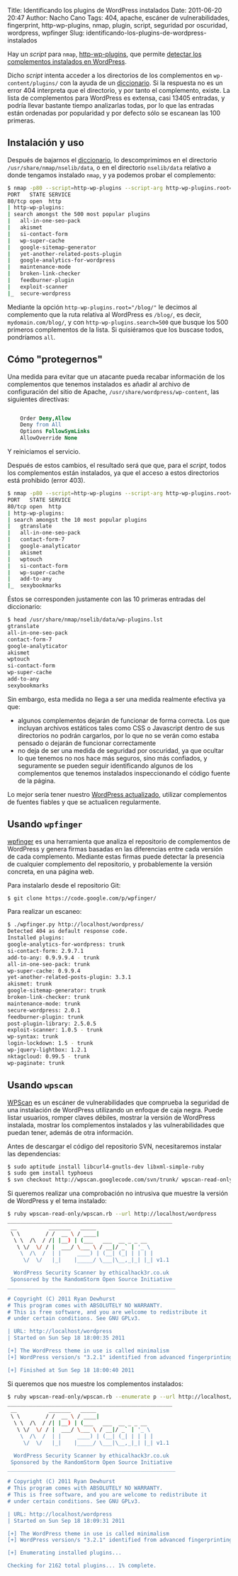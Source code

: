 Title: Identificando los plugins de WordPress instalados
Date: 2011-06-20 20:47
Author: Nacho Cano
Tags: 404, apache, escáner de vulnerabilidades, fingerprint, http-wp-plugins, nmap, plugin, script, seguridad por oscuridad, wordpress, wpfinger
Slug: identificando-los-plugins-de-wordpress-instalados

Hay un _script_ para `nmap`, [http-wp-plugins][], que permite [detectar
los complementos instalados en WordPress][].

Dicho _script_ intenta acceder a los directorios de los complementos en
`wp-content/plugins/` con la ayuda de un [diccionario][]. Si la
respuesta no es un error 404 interpreta que el directorio, y por tanto
el complemento, existe. La lista de complementos para WordPress es extensa,
casi 13405 entradas, y podría llevar bastante tiempo analizarlas todas,
por lo que las entradas están ordenadas por popularidad y por defecto
sólo se escanean las 100 primeras.


Instalación y uso
-----------------

Después de bajarnos el [diccionario][], lo descomprimimos en el
directorio `/usr/share/nmap/nselib/data`, o en el directorio
`nselib/data` relativo a donde tengamos instalado `nmap`, y ya podemos
probar el complemento:

```bash
$ nmap -p80 --script=http-wp-plugins --script-arg http-wp-plugins.root="/blog/",http-wp-plugins.search=500 mydomain.com
PORT   STATE SERVICE
80/tcp open  http
| http-wp-plugins:
| search amongst the 500 most popular plugins
|   all-in-one-seo-pack
|   akismet
|   si-contact-form
|   wp-super-cache
|   google-sitemap-generator
|   yet-another-related-posts-plugin
|   google-analytics-for-wordpress
|   maintenance-mode
|   broken-link-checker
|   feedburner-plugin
|   exploit-scanner
|_  secure-wordpress
```

Mediante la opción `http-wp-plugins.root="/blog/"` le decimos al
complemento que la ruta relativa al WordPress es `/blog/`, es decir,
`mydomain.com/blog/`, y con `http-wp-plugins.search=500` que busque los
500 primeros complementos de la lista. Si quisiéramos que los buscase
todos, pondríamos `all`.

Cómo "protegernos"
------------------

Una medida para evitar que un atacante pueda recabar información de los
complementos que tenemos instalados es añadir al archivo de configuración
del sitio de Apache, `/usr/share/wordpress/wp-content`, las siguientes
directivas:

```apache

    Order Deny,Allow
    Deny from All
    Options FollowSymLinks
    AllowOverride None
```

Y reiniciamos el servicio.

Después de estos cambios, el resultado será que que, para el _script_,
todos los complementos están instalados, ya que el acceso a estos
directorios está prohibido (error 403).

```bash
$ nmap -p80 --script=http-wp-plugins --script-arg http-wp-plugins.root="/blog/",http-wp-plugins.search=10 mydomain.com
PORT   STATE SERVICE
80/tcp open  http
| http-wp-plugins:
| search amongst the 10 most popular plugins
|   gtranslate
|   all-in-one-seo-pack
|   contact-form-7
|   google-analyticator
|   akismet
|   wptouch
|   si-contact-form
|   wp-super-cache
|   add-to-any
|_  sexybookmarks
```

Éstos se corresponden justamente con las 10 primeras entradas del
diccionario:

```bash
$ head /usr/share/nmap/nselib/data/wp-plugins.lst
gtranslate
all-in-one-seo-pack
contact-form-7
google-analyticator
akismet
wptouch
si-contact-form
wp-super-cache
add-to-any
sexybookmarks
```

Sin embargo, esta medida no llega a ser una medida realmente efectiva ya
que:

-   algunos complementos dejarán de funcionar de forma correcta. Los que
    incluyan archivos estáticos tales como CSS o Javascript dentro de
    sus directorios no podrán cargarlos, por lo que no se verán como
    estaba pensado o dejarán de funcionar correctamente
-   no deja de ser una medida de seguridad por oscuridad, ya que ocultar
    lo que tenemos no nos hace más seguros, sino más confiados, y
    seguramente se pueden seguir identificando algunos de los complementos
    que tenemos instalados inspeccionando el código fuente de la página.

Lo mejor sería tener nuestro [WordPress actualizado][], utilizar
complementos de fuentes fiables y que se actualicen regularmente.

Usando `wpfinger`
-----------------

[wpfinger][] es una herramienta que analiza el repositorio de complementos
de WordPress y genera firmas basadas en las diferencias entre cada
versión de cada complemento. Mediante estas firmas puede detectar la
presencia de cualquier complemento del repositorio, y probablemente la
versión concreta, en una página web.

Para instalarlo desde el repositorio Git:

```bash
$ git clone https://code.google.com/p/wpfinger/
```

Para realizar un escaneo:

```bash
$ ./wpfinger.py http://localhost/wordpress/
Detected 404 as default response code.
Installed plugins:
google-analytics-for-wordpress: trunk
si-contact-form: 2.9.7.1
add-to-any: 0.9.9.9.4 - trunk
all-in-one-seo-pack: trunk
wp-super-cache: 0.9.9.4
yet-another-related-posts-plugin: 3.3.1
akismet: trunk
google-sitemap-generator: trunk
broken-link-checker: trunk
maintenance-mode: trunk
secure-wordpress: 2.0.1
feedburner-plugin: trunk
post-plugin-library: 2.5.0.5
exploit-scanner: 1.0.5 - trunk
wp-syntax: trunk
login-lockdown: 1.5 - trunk
wp-jquery-lightbox: 1.2.1
nktagcloud: 0.99.5 - trunk
wp-paginate: trunk
```

Usando `wpscan`
---------------

[WPScan][] es un escáner de vulnerabilidades que comprueba la seguridad
de una instalación de WordPress utilizando un enfoque de caja negra.
Puede listar usuarios, romper claves débiles, mostrar la versión de
WordPress instalada, mostrar los complementos instalados y las
vulnerabilidades que puedan tener, además de otra información.

Antes de descargar el código del repositorio SVN, necesitaremos instalar
las dependencias:

```bash
$ sudo aptitude install libcurl4-gnutls-dev libxml-simple-ruby
$ sudo gem install typhoeus
$ svn checkout http://wpscan.googlecode.com/svn/trunk/ wpscan-read-only
```

Si queremos realizar una comprobación no intrusiva que muestre la
versión de WordPress y el tema instalado:

```bash
$ ruby wpscan-read-only/wpscan.rb --url http://localhost/wordpress
____________________________________________________
 __          _______   _____
 \ \        / /  __ \ / ____|
  \ \  /\  / /| |__) | (___   ___  __ _ _ __
   \ \/  \/ / |  ___/ \___ \ / __|/ _` | '_ \
    \  /\  /  | |     ____) | (__| (_| | | | |
     \/  \/   |_|    |_____/ \___|\__,_|_| |_| v1.1

  WordPress Security Scanner by ethicalhack3r.co.uk
 Sponsored by the RandomStorm Open Source Initiative
_____________________________________________________

# Copyright (C) 2011 Ryan Dewhurst
# This program comes with ABSOLUTELY NO WARRANTY.
# This is free software, and you are welcome to redistribute it
# under certain conditions. See GNU GPLv3.

| URL: http://localhost/wordpress
| Started on Sun Sep 18 18:00:35 2011

[+] The WordPress theme in use is called minimalism
[+] WordPress version/s "3.2.1" identified from advanced fingerprinting.

[+] Finished at Sun Sep 18 18:00:40 2011
```

Si queremos que nos muestre los complementos instalados:

```bash
$ ruby wpscan-read-only/wpscan.rb --enumerate p --url http://localhost/wordpress
____________________________________________________
 __          _______   _____
 \ \        / /  __ \ / ____|
  \ \  /\  / /| |__) | (___   ___  __ _ _ __
   \ \/  \/ / |  ___/ \___ \ / __|/ _` | '_ \
    \  /\  /  | |     ____) | (__| (_| | | | |
     \/  \/   |_|    |_____/ \___|\__,_|_| |_| v1.1

  WordPress Security Scanner by ethicalhack3r.co.uk
 Sponsored by the RandomStorm Open Source Initiative
_____________________________________________________

# Copyright (C) 2011 Ryan Dewhurst
# This program comes with ABSOLUTELY NO WARRANTY.
# This is free software, and you are welcome to redistribute it
# under certain conditions. See GNU GPLv3.

| URL: http://localhost/wordpress
| Started on Sun Sep 18 18:09:31 2011

[+] The WordPress theme in use is called minimalism
[+] WordPress version/s "3.2.1" identified from advanced fingerprinting.

[+] Enumerating installed plugins...

Checking for 2162 total plugins... 1% complete.
```

  [http-wp-plugins]: http://seclists.org/nmap-dev/2011/q1/att-806/http-wp-plugins.nse
    "http-wp-plugins"
  [detectar los complementos instalados en WordPress]: http://blog.alexos.com.br/?p=2302
    "detectar los complementos instalados en WordPress"
  [diccionario]: http://seclists.org/nmap-dev/2011/q1/att-806/wp-plugins_lst_tar.gz
    "diccionario"
  [WordPress actualizado]: {filename}/admin/la-infame-actualizacion-de-wordpress-en-15-segundos.md
    "la infame actualización de wordpress en 15 segundos"
  [wpfinger]: http://code.google.com/p/wpfinger/
    "wpfinger"
  [WPScan]: http://code.google.com/p/wpscan/
    "WPScan"
